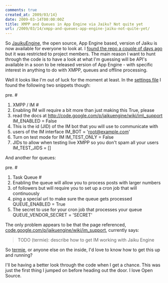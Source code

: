 ```yaml
---
comments: true
created_at: 2009/03/14}
date: 2009-03-14T00:00:00Z
title: XMPP and Queues in App Engine via Jaiku? Not quite yet
url: /2009/03/14/xmpp-and-queues-app-engine-jaiku-not-quite-yet/
---
```


So [JauikuEngine](http://code.google.com/p/jaikuengine), the open source, App Engine based, version of Jaiku is now available for everyone to look at. I [found the repo a couple of days ago](http://twitter.com/garethr/status/1321372099) but it was restricted to project members. The main reason I want to hunt through the code is to have a look at what I'm guessing will be API's available in a soon to be released version of App Engine - with specific interest in anything to do with XMPP, queues and offline processing.

Well it looks like I'm out of luck for the moment at least. In the [settings file](http://code.google.com/p/jaikuengine/source/browse/trunk/settings.py) I found the following two snippets though:

pre. \#

1.  XMPP / IM
    \#
2.  Enabling IM will require a bit more than just making this True, please
3.  read the docs at http://code.google.com/p/jaikuengine/wiki/im\_support
    IM\_ENABLED = False
4.  This is the id (JID) of the IM bot that you will use to communicate with
5.  users of the IM interface
    IM\_BOT = 'root@example.com'
6.  Turn on test mode for IM
    IM\_TEST\_ONLY = False
7.  JIDs to allow when testing live XMPP so you don't spam all your users
    IM\_TEST\_JIDS = \[\]

And another for queues:

pre. \#

1.  Task Queue
    \#
2.  Enabling the queue will allow you to process posts with larger numbers
3.  of followers but will require you to set up a cron job that will continuously
4.  ping a special url to make sure the queue gets processed
    QUEUE\_ENABLED = True
5.  The secret to use for your cron job that processes your queue
    QUEUE\_VENDOR\_SECRET = 'SECRET'

The only problem appears to be that the page referenced, [code.google.com/p/jaikuengine/wiki/im\_support](http://code.google.com/p/jaikuengine/wiki/im_support), currently says:

> TODO (termie): describe how to get IM working with Jaiku Engine

So [termie](http://twitter.com/termie), or anyone else on the inside, I'd love to know how to get this up and running?

I'll be having a better look through the code when I get a chance. This was just the first thing I jumped on before heading out the door. I love Open Source.
